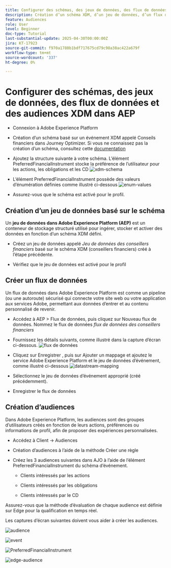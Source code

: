 ```yaml
---
title: Configurer des schémas, des jeux de données, des flux de données et des audiences XDM dans AEP
description: Création d’un schéma XDM, d’un jeu de données, d’un flux de données et d’audiences
feature: Audiences
role: User
level: Beginner
doc-type: Tutorial
last-substantial-update: 2025-04-30T00:00:00Z
jira: KT-17923
source-git-commit: f970a1780b1bdf717675cd79c98a38ac422a679f
workflow-type: tm+mt
source-wordcount: '337'
ht-degree: 0%

---
```



# Configurer des schémas, des jeux de données, des flux de données et des audiences XDM dans AEP

* Connexion à Adobe Experience Platform

* Création d’un schéma basé sur un événement XDM appelé Conseils financiers dans Journey Optimizer. Si vous ne connaissez pas la création d’un schéma, consultez cette [documentation](https://experienceleague.adobe.com/en/docs/experience-platform/xdm/tutorials/create-schema-ui)

* Ajoutez la structure suivante à votre schéma. L’élément PreferredFinancialInstrument stocke la préférence de l’utilisateur pour les actions, les obligations et les CD
  ![xdm-schema](assets/xdm-schema.png)

* L’élément PreferredFinancialInstrument possède des valeurs d’énumération définies comme illustré ci-dessous
  ![enum-values](assets/enum-values.png)

* Assurez-vous que le schéma est activé pour le profil.

## Création d’un jeu de données basé sur le schéma

Un **jeu de données dans Adobe Experience Platform (AEP)** est un conteneur de stockage structuré utilisé pour ingérer, stocker et activer des données en fonction d’un schéma XDM défini.

* Créez un jeu de données appelé _Jeu de données des conseillers financiers_ basé sur le schéma XDM (conseillers financiers) créé à l’étape précédente.

* Vérifiez que le jeu de données est activé pour le profil

## Créer un flux de données

Un flux de données dans Adobe Experience Platform est comme un pipeline (ou une autoroute) sécurisé qui connecte votre site web ou votre application aux services Adobe, permettant aux données d’entrer et au contenu personnalisé de revenir.

* Accédez à AEP > Flux de données, puis cliquez sur Nouveau flux de données. Nommez le flux de données _flux de données des conseillers financiers_

* Fournissez les détails suivants, comme illustré dans la capture d’écran ci-dessous.
  ![flux de données](assets/datastream.png)
* Cliquez sur Enregistrer , puis sur Ajouter un mappage et ajoutez le service Adobe Experience Platform et le jeu de données d’événement, comme illustré ci-dessous
  ![datastream-mapping](assets/datastream-service.png)

* Sélectionnez le jeu de données d’événement approprié (créé précédemment).

* Enregistrer le flux de données

## Création d’audiences

Dans Adobe Experience Platform, les audiences sont des groupes d’utilisateurs créés en fonction de leurs actions, préférences ou informations de profil, afin de proposer des expériences personnalisées.

* Accédez à Client -> Audiences
* Création d’audiences à l’aide de la méthode Créer une règle

* Créez les 3 audiences suivantes dans AJO à l’aide de l’élément PreferredFinancialInstrument du schéma d’événement.

   * Clients intéressés par les actions

   * Clients intéressés par les obligations

   * Clients intéressés par le CD

Assurez-vous que la méthode d’évaluation de chaque audience est définie sur Edge pour la qualification en temps réel.

Les captures d’écran suivantes doivent vous aider à créer les audiences.

![audience](assets/rule-based-audience.png)

![event](assets/event-attribute.png)


![PreferredFinancialInstrument](assets/stock-customers.png)

![edge-audience](assets/audience-edge.png)